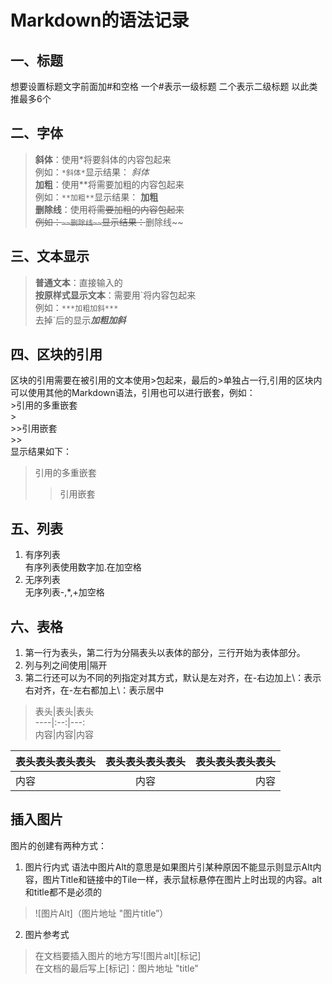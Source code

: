 # Markdown的语法记录 
## 一、标题
想要设置标题文字前面加#和空格 一个#表示一级标题 二个表示二级标题 以此类推最多6个
## 二、字体
>**斜体**：使用*将要斜体的内容包起来  
例如：`*斜体*`显示结果：
*斜体*  
**加粗**：使用**将需要加粗的内容包起来  
例如：`**加粗**`显示结果：
**加粗**  
**删除线**：使用~~将需要加粗的内容包起来  
例如：`~~删除线~~`显示结果：~~删除线~~  
>
## 三、文本显示
>**普通文本**：直接输入的  
**按原样式显示文本**：需要用\`将内容包起来  
例如：`***加粗加斜***`  
去掉`后的显示***加粗加斜***  
>
## 四、区块的引用  
区块的引用需要在被引用的文本使用\>包起来，最后的\>单独占一行,引用的区块内可以使用其他的Markdown语法，引用也可以进行嵌套，例如：  
\>引用的多重嵌套  
\>  
\>\>引用嵌套  
\>\>  
显示结果如下：  
>引用的多重嵌套  
>  
>>引用嵌套  
>>  
## 五、列表
1. 有序列表  
  有序列表使用数字加\.在加空格
2. 无序列表  
  无序列表\-,\*,\+加空格
## 六、表格  
1. 第一行为表头，第二行为分隔表头以表体的部分，三行开始为表体部分。  
2. 列与列之间使用\|隔开
3. 第二行还可以为不同的列指定对其方式，默认是左对齐，在\-右边加上\：表示右对齐，在\-左右都加上\：表示居中  
>表头\|表头\|表头  
----\|:--:\|---:  
内容\|内容\|内容   
>
表头表头表头表头|表头表头表头表头|表头表头表头表头
----|:-----------:|--------:
内容|内容|内容
## 插入图片
图片的创建有两种方式：
1. 图片行内式
  语法中图片Alt的意思是如果图片引某种原因不能显示则显示Alt内容，图片Title和链接中的Tile一样，表示鼠标悬停在图片上时出现的内容。alt和title都不是必须的
  >![图片Alt]（图片地址 "图片title”）
  >
2. 图片参考式
>在文档要插入图片的地方写![图片alt][标记]  
在文档的最后写上[标记]：图片地址 "title"
>
